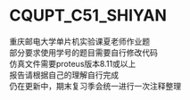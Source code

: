 # CQUPT_C51_SHIYAN
重庆邮电大学单片机实验课夏老师作业题\
部分要求使用学号的题目需要自行修改代码\
仿真文件需要proteus版本8.11或以上\
报告请根据自己的理解自行完成\
仍在更新中，期末复习季会统一进行一次注释整理
